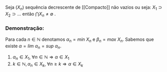 Seja $(X_n)$ sequência decrescente de [[Compacto]] não vazios ou seja: $X_1 \supset X_2 \supset ...$ então $\bigcap X_n \neq \emptyset$ .

### Demonstração:
Para cada $n \in \mathbb{N}$ denotamos $\alpha_n = min \ X_n$ e $\beta_n = max \ X_n$. Sabemos que existe $\alpha = lim \  \alpha_n = sup \ \alpha_n$.

1. $\alpha_n \in X_1, \ \forall n \in \mathbb{N} \Rightarrow \alpha\in X_1$ 
2. $k \in \mathbb{N}, \alpha_n \in X_k, \ \forall n \geq k \Rightarrow \alpha \in X_k$ 